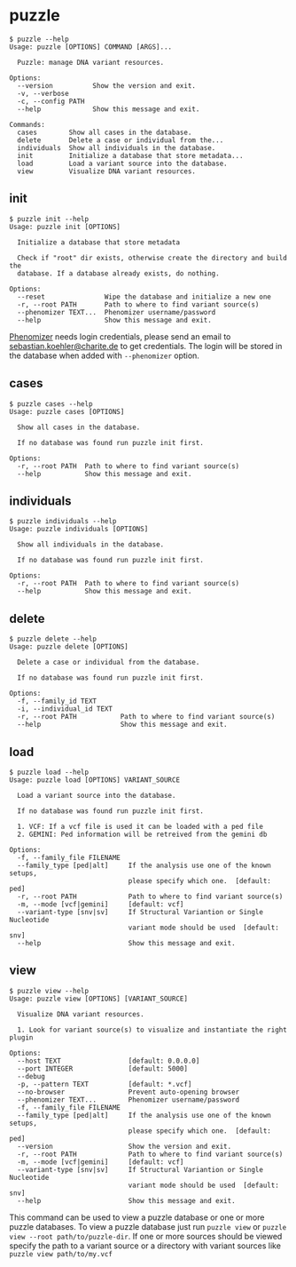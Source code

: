 # puzzle #

```
$ puzzle --help
Usage: puzzle [OPTIONS] COMMAND [ARGS]...

  Puzzle: manage DNA variant resources.

Options:
  --version          Show the version and exit.
  -v, --verbose
  -c, --config PATH
  --help             Show this message and exit.

Commands:
  cases        Show all cases in the database.
  delete       Delete a case or individual from the...
  individuals  Show all individuals in the database.
  init         Initialize a database that store metadata...
  load         Load a variant source into the database.
  view         Visualize DNA variant resources.
```

## init ##

```
$ puzzle init --help
Usage: puzzle init [OPTIONS]

  Initialize a database that store metadata

  Check if "root" dir exists, otherwise create the directory and build the
  database. If a database already exists, do nothing.

Options:
  --reset               Wipe the database and initialize a new one
  -r, --root PATH       Path to where to find variant source(s)
  --phenomizer TEXT...  Phenomizer username/password
  --help                Show this message and exit.
```

[Phenomizer][phenomizer] needs login credentials, please send an email to sebastian.koehler@charite.de to get credentials.
The login will be stored in the database when added with `--phenomizer` option.


## cases ##

```
$ puzzle cases --help
Usage: puzzle cases [OPTIONS]

  Show all cases in the database.

  If no database was found run puzzle init first.

Options:
  -r, --root PATH  Path to where to find variant source(s)
  --help           Show this message and exit.
```

## individuals ##

```
$ puzzle individuals --help
Usage: puzzle individuals [OPTIONS]

  Show all individuals in the database.

  If no database was found run puzzle init first.

Options:
  -r, --root PATH  Path to where to find variant source(s)
  --help           Show this message and exit.
```

## delete ##

```
$ puzzle delete --help
Usage: puzzle delete [OPTIONS]

  Delete a case or individual from the database.

  If no database was found run puzzle init first.

Options:
  -f, --family_id TEXT
  -i, --individual_id TEXT
  -r, --root PATH           Path to where to find variant source(s)
  --help                    Show this message and exit.
```

## load ##

```
$ puzzle load --help
Usage: puzzle load [OPTIONS] VARIANT_SOURCE

  Load a variant source into the database.

  If no database was found run puzzle init first.

  1. VCF: If a vcf file is used it can be loaded with a ped file 
  2. GEMINI: Ped information will be retreived from the gemini db

Options:
  -f, --family_file FILENAME
  --family_type [ped|alt]     If the analysis use one of the known setups,
                              please specify which one.  [default: ped]
  -r, --root PATH             Path to where to find variant source(s)
  -m, --mode [vcf|gemini]     [default: vcf]
  --variant-type [snv|sv]     If Structural Variantion or Single Nucleotide
                              variant mode should be used  [default: snv]
  --help                      Show this message and exit.
```

## view ##

```
$ puzzle view --help
Usage: puzzle view [OPTIONS] [VARIANT_SOURCE]

  Visualize DNA variant resources.

  1. Look for variant source(s) to visualize and instantiate the right plugin

Options:
  --host TEXT                 [default: 0.0.0.0]
  --port INTEGER              [default: 5000]
  --debug
  -p, --pattern TEXT          [default: *.vcf]
  --no-browser                Prevent auto-opening browser
  --phenomizer TEXT...        Phenomizer username/password
  -f, --family_file FILENAME
  --family_type [ped|alt]     If the analysis use one of the known setups,
                              please specify which one.  [default: ped]
  --version                   Show the version and exit.
  -r, --root PATH             Path to where to find variant source(s)
  -m, --mode [vcf|gemini]     [default: vcf]
  --variant-type [snv|sv]     If Structural Variantion or Single Nucleotide
                              variant mode should be used  [default: snv]
  --help                      Show this message and exit.
```

This command can be used to view a puzzle database or one or more puzzle databases.
To view a puzzle database just run `puzzle view` or `puzzle view --root path/to/puzzle-dir`.
If one or more sources should be viewed specify the path to a variant source or a directory with variant sources like `puzzle view path/to/my.vcf`


[phenomizer]: http://compbio.charite.de/phenomizer/